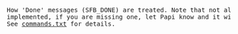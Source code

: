 <div class="mw-parser-output"><p><br />
<span id="note"></span>
</p>
<pre>How 'Done' messages (SFB_DONE) are treated. Note that not all commands are
implemented, if you are missing one, let Papi know and it will be created.
See <a href="#docs.2Fcommand.txt">commands.txt</a> for details.
</pre></div>